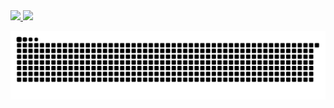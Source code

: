   <a href="https://github.com/AlanPrates">
  <img height="180em" src="https://github-readme-stats.vercel.app/api?username=AlanPrates&show_icons=true&theme=dracula&include_all_commits=true&count_private=true"/>
  <img height="180em" src="https://github-readme-stats.vercel.app/api/top-langs/?username=AlanPrates&layout=compact&langs_count=7&theme=dracula"/>

 ![Snake animation](https://github.com/AlanPrates/Relogio-Digital-RGB/blob/main/github-contribution-grid-snake.svg)
